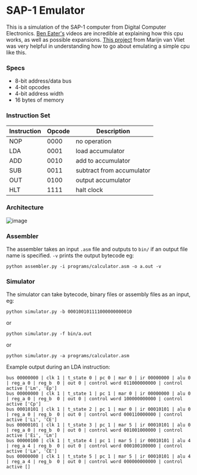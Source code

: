 # SAP-1 Emulator

This is a simulation of the SAP-1 computer from Digital Computer Electronics. [Ben Eater's](https://www.youtube.com/c/beneater) videos are incredible at explaining how this cpu works, as well as possible expansions. [This project](https://github.com/wmvanvliet/8bit) from Marijn van Vliet was very helpful in understanding how to go about emulating a simple cpu like this.

### Specs

- 8-bit address/data bus
- 4-bit opcodes
- 4-bit address width
- 16 bytes of memory

### Instruction Set

| Instruction | Opcode | Description               |
|-------------|--------|---------------------------|
| NOP         | 0000   | no operation              |
| LDA         | 0001   | load accumulator          |
| ADD         | 0010   | add to accumulator        |
| SUB         | 0011   | subtract from accumulator |
| OUT         | 0100   | output accumulator        |
| HLT         | 1111   | halt clock                |

### Architecture

![image](https://user-images.githubusercontent.com/17195367/216844700-a00c0eab-8296-4573-83d3-dc027b6c04e4.png)

### Assembler

The assembler takes an input `.asm` file and outputs to `bin/` if an output file name is specified. `-v` prints the output bytecode eg:

`python assembler.py -i programs/calculator.asm -o a.out -v`

### Simulator

The simulator can take bytecode, binary files or assembly files as an input, eg:

`python simulator.py -b 000100101111000000000010`

or

`python simulator.py -f bin/a.out`

or

`python simulator.py -a programs/calculator.asm`

Example output during an LDA instruction:

```
bus 00000000 | clk 1 | t_state 0 | pc 0 | mar 0 | ir 00000000 | alu 0 | reg_a 0 | reg_b  0 | out 0 | control word 011000000000 | control active ['Lm', 'Ep']
bus 00000000 | clk 1 | t_state 1 | pc 1 | mar 0 | ir 00000000 | alu 0 | reg_a 0 | reg_b  0 | out 0 | control word 100000000000 | control active ['Cp']
bus 00010101 | clk 1 | t_state 2 | pc 1 | mar 0 | ir 00010101 | alu 0 | reg_a 0 | reg_b  0 | out 0 | control word 000110000000 | control active ['Li', 'CE']
bus 00000101 | clk 1 | t_state 3 | pc 1 | mar 5 | ir 00010101 | alu 0 | reg_a 0 | reg_b  0 | out 0 | control word 001001000000 | control active ['Ei', 'Lm']
bus 00000100 | clk 1 | t_state 4 | pc 1 | mar 5 | ir 00010101 | alu 4 | reg_a 4 | reg_b  0 | out 0 | control word 000100100000 | control active ['La', 'CE']
bus 00000000 | clk 1 | t_state 5 | pc 1 | mar 5 | ir 00010101 | alu 4 | reg_a 4 | reg_b  0 | out 0 | control word 000000000000 | control active []
```